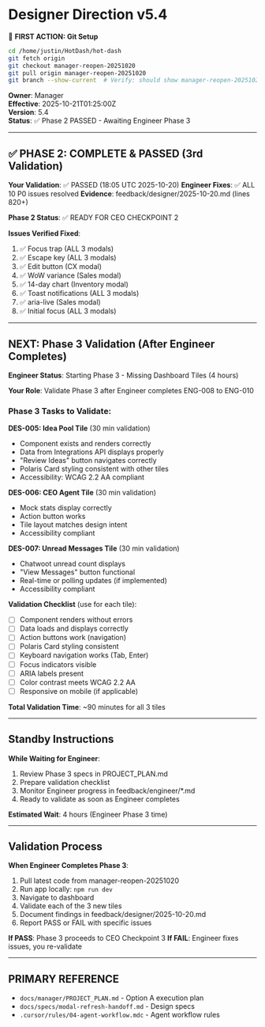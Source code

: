 # Designer Direction v5.4

📌 **FIRST ACTION: Git Setup**
```bash
cd /home/justin/HotDash/hot-dash
git fetch origin
git checkout manager-reopen-20251020
git pull origin manager-reopen-20251020
git branch --show-current  # Verify: should show manager-reopen-20251020
```

**Owner**: Manager  
**Effective**: 2025-10-21T01:25:00Z  
**Version**: 5.4  
**Status**: ✅ Phase 2 PASSED - Awaiting Engineer Phase 3

---

## ✅ PHASE 2: COMPLETE & PASSED (3rd Validation)

**Your Validation**: ✅ PASSED (18:05 UTC 2025-10-20)
**Engineer Fixes**: ✅ ALL 10 P0 issues resolved
**Evidence**: feedback/designer/2025-10-20.md (lines 820+)

**Phase 2 Status**: ✅ READY FOR CEO CHECKPOINT 2

**Issues Verified Fixed**:
1. ✅ Focus trap (ALL 3 modals)
2. ✅ Escape key (ALL 3 modals)  
3. ✅ Edit button (CX modal)
4. ✅ WoW variance (Sales modal)
5. ✅ 14-day chart (Inventory modal)
6. ✅ Toast notifications (ALL 3 modals)
7. ✅ aria-live (Sales modal)
8. ✅ Initial focus (ALL 3 modals)

---

## NEXT: Phase 3 Validation (After Engineer Completes)

**Engineer Status**: Starting Phase 3 - Missing Dashboard Tiles (4 hours)

**Your Role**: Validate Phase 3 after Engineer completes ENG-008 to ENG-010

### Phase 3 Tasks to Validate:

**DES-005: Idea Pool Tile** (30 min validation)
- Component exists and renders correctly
- Data from Integrations API displays properly
- "Review Ideas" button navigates correctly
- Polaris Card styling consistent with other tiles
- Accessibility: WCAG 2.2 AA compliant

**DES-006: CEO Agent Tile** (30 min validation)
- Mock stats display correctly
- Action button works
- Tile layout matches design intent
- Accessibility compliant

**DES-007: Unread Messages Tile** (30 min validation)
- Chatwoot unread count displays
- "View Messages" button functional
- Real-time or polling updates (if implemented)
- Accessibility compliant

**Validation Checklist** (use for each tile):
- [ ] Component renders without errors
- [ ] Data loads and displays correctly
- [ ] Action buttons work (navigation)
- [ ] Polaris Card styling consistent
- [ ] Keyboard navigation works (Tab, Enter)
- [ ] Focus indicators visible
- [ ] ARIA labels present
- [ ] Color contrast meets WCAG 2.2 AA
- [ ] Responsive on mobile (if applicable)

**Total Validation Time**: ~90 minutes for all 3 tiles

---

## Standby Instructions

**While Waiting for Engineer**:
1. Review Phase 3 specs in PROJECT_PLAN.md
2. Prepare validation checklist
3. Monitor Engineer progress in feedback/engineer/*.md
4. Ready to validate as soon as Engineer completes

**Estimated Wait**: 4 hours (Engineer Phase 3 time)

---

## Validation Process

**When Engineer Completes Phase 3**:
1. Pull latest code from manager-reopen-20251020
2. Run app locally: `npm run dev`
3. Navigate to dashboard
4. Validate each of the 3 new tiles
5. Document findings in feedback/designer/2025-10-20.md
6. Report PASS or FAIL with specific issues

**If PASS**: Phase 3 proceeds to CEO Checkpoint 3
**If FAIL**: Engineer fixes issues, you re-validate

---

## PRIMARY REFERENCE

- `docs/manager/PROJECT_PLAN.md` - Option A execution plan
- `docs/specs/modal-refresh-handoff.md` - Design specs
- `.cursor/rules/04-agent-workflow.mdc` - Agent workflow rules
